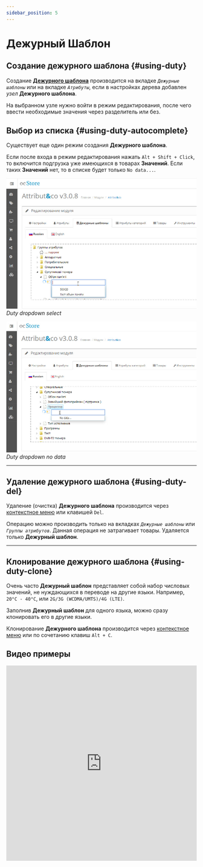 ```yaml
---
sidebar_position: 5
---
```


# Дежурный Шаблон

## Создание дежурного шаблона {#using-duty}

Создание [**Дежурного шаблона**](/general-info/duty.md) производится на вкладке *`Дежурные шаблоны`* или на вкладке *`Атрибуты`*, если в настройках дерева добавлен *узел* **Дежурного шаблона**.  

На выбранном узле нужно войти в режим редактирования, после чего ввести необходимые значения через разделитель или без.  

## Выбор из списка {#using-duty-autocomplete}

Существует еще один режим создания **Дежурного шаблона**.  

Если после входа в режим редактирования нажать `Alt + Shift + Click`, то включится подгрузка уже имеющихся в товарах **Значений**. Если таких **Значений** нет, то в списке будет только `No data...`.  

![Duty dropdown select](/img/tutorial/duty1.jpg)  
*Duty dropdown select*  

![Duty dropdown no data](/img/tutorial/duty2.jpg)  
*Duty dropdown no data*  

---

## Удаление дежурного шаблона {#using-duty-del}

Удаление (очистка) **Дежурного шаблона** производится через [контекстное меню](/module-features/context-menu.md) или клавишей `Del`.  

Операцию можно производить только на вкладках *`Дежурные шаблоны`* или *`Группы атрибутов`*. Данная операция не затрагивает товары. Удаляется только **Дежурный шаблон**.  

---

## Клонирование дежурного шаблона {#using-duty-clone}

Очень часто **Дежурный шаблон** представляет собой набор числовых значений, не нуждающихся в переводе на другие языки. Например, `20°C - 40°C`, или `2G/3G (WCDMA/UMTS)/4G (LTE)`.  

Заполнив **Дежурный шаблон** для одного языка, можно сразу клонировать его в другие языки.  

Клонирование **Дежурного шаблона** производится через [контекстное меню](/module-features/context-menu.md) или по сочетанию клавиш `Alt + C`.

## Видео примеры

<iframe width="100%" height="515" src="https://www.youtube.com/embed/zdL9XxdNmyA" title="YouTube video player" frameborder="0" allow="accelerometer; autoplay; clipboard-write; encrypted-media; gyroscope; picture-in-picture" allowfullscreen></iframe>